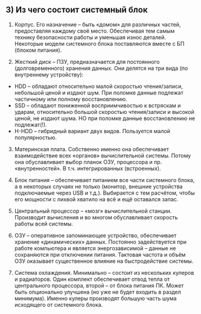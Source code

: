 ## 3)	Из чего состоит системный блок


1. Корпус. Его назначение – быть «домом» для различных частей, предоставляя каждому своё место. Обеспечивая тем самым технику безопасности работы и уменьшая износ деталей. Некоторые модели системного блока поставляются вместе с БП (блоком питания).

2. Жесткий диск – ПЗУ, предназначается для постоянного (долговременного) хранения данных. Они делятся на три вида (по внутреннему устройству):
- HDD – обладают относительно малой скоростью чтения/записи, небольшой ценой и издают шум. При поломке данные подлежат частичному или полному восстановлению.
- SSD – обладают пониженной восприимчивостью к встряскам и ударам, относительно большой скоростью чтения/записи и высокой ценой, не издают шума. НО при поломке данные восстановлению не подлежат(!).
- H-HDD – гибридный вариант двух видов. Пользуется малой популярностью.

3. Материнская плата. Собственно именно она обеспечивает взаимодействие всех «органов» вычислительной системы. Потому она обуславливает выбор планок ОЗУ, процессора и пр. «внутренностей». В т.ч. интегрированных (встроенных).

4. Блок питания – обеспечивает питанием все части системного блока, а в некоторых случаях не только (монитор, внешние устройства подключаемые через USB и т.д.). Выбирается с тем расчётом, чтобы его мощности с лихвой хватило на всё и ещё оставался запас.

5. Центральный процессор – «мозг» вычислительной станции. Производит вычисления и во многом обуславливает скорость работы всей системы.

6. ОЗУ – оперативное запоминающее устройство, обеспечивает хранение «динамических» данных. Постоянно задействуется при работе компьютера и является энергозависимой – данные не сохраняются при отключении питания. Тактовая частота и объём ОЗУ оказывает существенное влияние на быстродействие системы.

7. Система охлаждения. Минимально – состоит из нескольких кулеров и радиаторов. Один комплект обеспечивает отвод тепла от центрального процессора, второй – от блока питания ПК. Может быть опционально улучшена (но уже не будет входить в раздел минимума). Именно кулеры производят большую часть шума исходящего от системного блока.